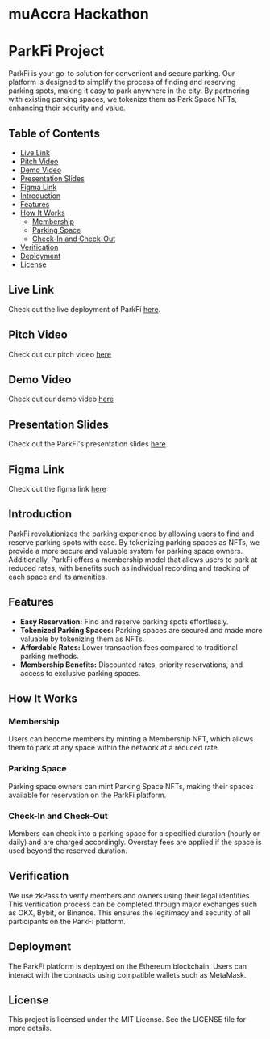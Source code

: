 # muAccra Hackathon

# ParkFi Project

ParkFi is your go-to solution for convenient and secure parking. Our platform is designed to simplify the process of finding and reserving parking spots, making it easy to park anywhere in the city. By partnering with existing parking spaces, we tokenize them as Park Space NFTs, enhancing their security and value.

## Table of Contents

- [Live Link](#live-link)
- [Pitch Video](#pitch-video)
- [Demo Video](#demo-video)
- [Presentation Slides](#presentation-slides)
- [Figma Link](#figma-link)
- [Introduction](#introduction)
- [Features](#features)
- [How It Works](#how-it-works)
  - [Membership](#membership)
  - [Parking Space](#parking-space)
  - [Check-In and Check-Out](#check-in-and-check-out)
- [Verification](#verification)
- [Deployment](#deployment)
- [License](#license)

## Live Link

Check out the live deployment of ParkFi [here](https://park-fi-frontend.vercel.app/).

## Pitch Video

Check out our pitch video [here](https://youtu.be/H1ImrBl0xbE)

## Demo Video

Check out our demo video [here]([https://youtu.be/H1ImrBl0xbE](https://drive.google.com/file/d/1oMQeLhARnfKKNonB7ebCTjH3IfI3IlAu/view?usp=drivesdk))

## Presentation Slides

Check out the ParkFi's presentation slides [here](https://www.figma.com/proto/XQ5miYBS5ZJiSwjzRk0EpW/Hack-Template---HT-OS?node-id=934-3538&t=Foxu8XFInCunV9Wr-0&scaling=contain&content-scaling=fixed&page-id=934%3A2937&starting-point-node-id=934%3A3538).

## Figma Link

Check out the figma link [here](https://www.figma.com/design/QNK4aG2yYRC5Wp1NSBRu7q/ParkFi?node-id=0-1&t=7jIB1k5wNnjwvUj5-1)

## Introduction

ParkFi revolutionizes the parking experience by allowing users to find and reserve parking spots with ease. By tokenizing parking spaces as NFTs, we provide a more secure and valuable system for parking space owners. Additionally, ParkFi offers a membership model that allows users to park at reduced rates, with benefits such as individual recording and tracking of each space and its amenities.

## Features

- **Easy Reservation:** Find and reserve parking spots effortlessly.
- **Tokenized Parking Spaces:** Parking spaces are secured and made more valuable by tokenizing them as NFTs.
- **Affordable Rates:** Lower transaction fees compared to traditional parking methods.
- **Membership Benefits:** Discounted rates, priority reservations, and access to exclusive parking spaces.

## How It Works

### Membership

Users can become members by minting a Membership NFT, which allows them to park at any space within the network at a reduced rate.

### Parking Space

Parking space owners can mint Parking Space NFTs, making their spaces available for reservation on the ParkFi platform.

### Check-In and Check-Out

Members can check into a parking space for a specified duration (hourly or daily) and are charged accordingly. Overstay fees are applied if the space is used beyond the reserved duration.

## Verification

We use zkPass to verify members and owners using their legal identities. This verification process can be completed through major exchanges such as OKX, Bybit, or Binance. This ensures the legitimacy and security of all participants on the ParkFi platform.

## Deployment

The ParkFi platform is deployed on the Ethereum blockchain. Users can interact with the contracts using compatible wallets such as MetaMask.

## License

This project is licensed under the MIT License. See the LICENSE file for more details.
